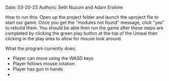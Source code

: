 
Date: 03-20-23
Authors: Seth Nuzum and Adam Erskine



How to run this: 
Open up the project folder and launch the uproject file to start our
game. Once you get the "modules not found" message, click "yes" to rebuild them.
You should be able then run the game after these steps are completed by 
clicking the green play button at the top of the Unreal then clicking in the 
play area to allow for mouse look around.



What the program currently does:
- Player can move using the WASD keys
- Player follows mouse rotation
- Player has gun in hands 
- 


